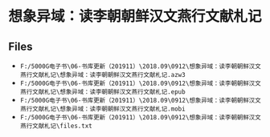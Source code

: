 # 想象异域：读李朝朝鲜汉文燕行文献札记

## Files

- `F:/5000G电子书\06-书库更新（201911）\2018.09\0912\想象异域：读李朝朝鲜汉文燕行文献札记\想象异域：读李朝朝鲜汉文燕行文献札记.azw3`
- `F:/5000G电子书\06-书库更新（201911）\2018.09\0912\想象异域：读李朝朝鲜汉文燕行文献札记\想象异域：读李朝朝鲜汉文燕行文献札记.epub`
- `F:/5000G电子书\06-书库更新（201911）\2018.09\0912\想象异域：读李朝朝鲜汉文燕行文献札记\想象异域：读李朝朝鲜汉文燕行文献札记.mobi`
- `F:/5000G电子书\06-书库更新（201911）\2018.09\0912\想象异域：读李朝朝鲜汉文燕行文献札记\files.txt`
